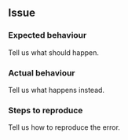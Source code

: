 ## Issue

### Expected behaviour
Tell us what should happen.

### Actual behaviour
Tell us what happens instead.

### Steps to reproduce
Tell us how to reproduce the error.
